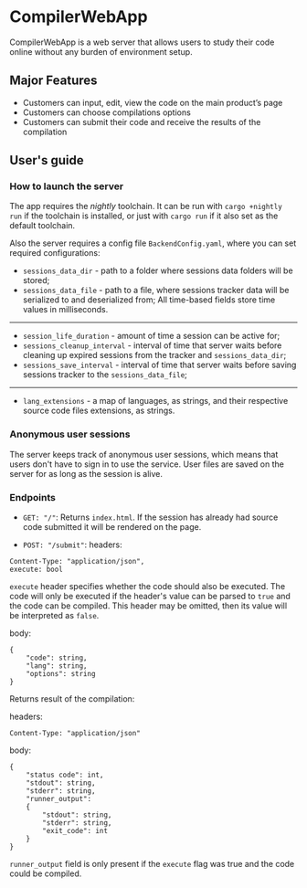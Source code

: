 # CompilerWebApp

CompilerWebApp is a web server that allows users to study their code online without any burden of environment setup. 

## Major Features
* Customers can input, edit, view the code on the main product’s page
* Customers can choose compilations options
* Customers can submit their code and receive the results of the compilation

## User's guide
### How to launch the server
The app requires the _nightly_ toolchain. It can be run with `cargo +nightly run` if the toolchain is installed,
or just with `cargo run` if it also set as the default toolchain.

Also the server requires a config file `BackendConfig.yaml`, where you can set required configurations:
- `sessions_data_dir` - path to a folder where sessions data folders will be stored;
- `sessions_data_file` - path to a file, where sessions tracker data will be serialized to and deserialized from;
All time-based fields store time values in milliseconds.
----
- `session_life_duration` - amount of time a session can be active for;
- `sessions_cleanup_interval` - interval of time that server waits before cleaning up expired sessions from the tracker and `sessions_data_dir`;
- `sessions_save_interval` - interval of time that server waits before saving sessions tracker to the `sessions_data_file`;
----
- `lang_extensions` - a map of languages, as strings, and their respective source code files extensions, as strings.

### Anonymous user sessions
The server keeps track of anonymous user sessions, which means that users don't have to sign in to use the service. 
User files are saved on the server for as long as the session is alive.

### Endpoints
- `GET: "/"`:
Returns `index.html`. If the session has already had source code submitted it will be rendered on the page.

- `POST: "/submit"`:
headers:
```
Content-Type: "application/json",
execute: bool
```
`execute` header specifies whether the code should also be executed.
The code will only be executed if the header's value can be parsed to `true` and the code can be compiled.
This header may be omitted, then its value will be interpreted as `false`.

body: 
```
{
    "code": string,
    "lang": string,
    "options": string
}
```

Returns result of the compilation:

headers:
```
Content-Type: "application/json"
```
body: 
```
{
    "status code": int,
    "stdout": string,
    "stderr": string,
    "runner_output":
    {
        "stdout": string,
        "stderr": string,
        "exit_code": int
    }
}
```

`runner_output` field is only present if the `execute` flag was true and the code could be compiled.
